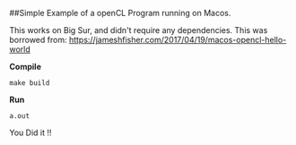 
##Simple Example of a openCL Program running on Macos.

This works on Big Sur, and didn't require any dependencies. This was borrowed from: https://jameshfisher.com/2017/04/19/macos-opencl-hello-world

**Compile**

`make build`

**Run**

`a.out`

You Did it !!
